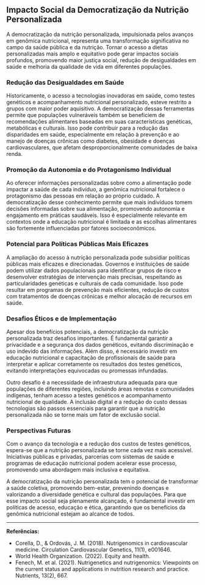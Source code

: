 
## Impacto Social da Democratização da Nutrição Personalizada

A democratização da nutrição personalizada, impulsionada pelos avanços em genômica nutricional, representa uma transformação significativa no campo da saúde pública e da nutrição. Tornar o acesso a dietas personalizadas mais amplo e equitativo pode gerar impactos sociais profundos, promovendo maior justiça social, redução de desigualdades em saúde e melhoria da qualidade de vida em diferentes populações.

### Redução das Desigualdades em Saúde

Historicamente, o acesso a tecnologias inovadoras em saúde, como testes genéticos e acompanhamento nutricional personalizado, esteve restrito a grupos com maior poder aquisitivo. A democratização dessas ferramentas permite que populações vulneráveis também se beneficiem de recomendações alimentares baseadas em suas características genéticas, metabólicas e culturais. Isso pode contribuir para a redução das disparidades em saúde, especialmente em relação à prevenção e ao manejo de doenças crônicas como diabetes, obesidade e doenças cardiovasculares, que afetam desproporcionalmente comunidades de baixa renda.

### Promoção da Autonomia e do Protagonismo Individual

Ao oferecer informações personalizadas sobre como a alimentação pode impactar a saúde de cada indivíduo, a genômica nutricional fortalece o protagonismo das pessoas em relação ao próprio cuidado. A democratização desse conhecimento permite que mais indivíduos tomem decisões informadas sobre sua alimentação, promovendo autonomia e engajamento em práticas saudáveis. Isso é especialmente relevante em contextos onde a educação nutricional é limitada e as escolhas alimentares são fortemente influenciadas por fatores socioeconômicos.

### Potencial para Políticas Públicas Mais Eficazes

A ampliação do acesso à nutrição personalizada pode subsidiar políticas públicas mais eficazes e direcionadas. Governos e instituições de saúde podem utilizar dados populacionais para identificar grupos de risco e desenvolver estratégias de intervenção mais precisas, respeitando as particularidades genéticas e culturais de cada comunidade. Isso pode resultar em programas de prevenção mais eficientes, redução de custos com tratamentos de doenças crônicas e melhor alocação de recursos em saúde.

### Desafios Éticos e de Implementação

Apesar dos benefícios potenciais, a democratização da nutrição personalizada traz desafios importantes. É fundamental garantir a privacidade e a segurança dos dados genéticos, evitando discriminação e uso indevido das informações. Além disso, é necessário investir em educação nutricional e capacitação de profissionais de saúde para interpretar e aplicar corretamente os resultados dos testes genéticos, evitando interpretações equivocadas ou promessas infundadas.

Outro desafio é a necessidade de infraestrutura adequada para que populações de diferentes regiões, incluindo áreas remotas e comunidades indígenas, tenham acesso a testes genéticos e acompanhamento nutricional de qualidade. A inclusão digital e a redução do custo dessas tecnologias são passos essenciais para garantir que a nutrição personalizada não se torne mais um fator de exclusão social.

### Perspectivas Futuras

Com o avanço da tecnologia e a redução dos custos de testes genéticos, espera-se que a nutrição personalizada se torne cada vez mais acessível. Iniciativas públicas e privadas, parcerias com sistemas de saúde e programas de educação nutricional podem acelerar esse processo, promovendo uma abordagem mais inclusiva e equitativa.

A democratização da nutrição personalizada tem o potencial de transformar a saúde coletiva, promovendo bem-estar, prevenindo doenças e valorizando a diversidade genética e cultural das populações. Para que esse impacto social seja plenamente alcançado, é fundamental investir em políticas de acesso, educação e ética, garantindo que os benefícios da genômica nutricional estejam ao alcance de todos.

---
**Referências:**
- Corella, D., & Ordovás, J. M. (2018). Nutrigenomics in cardiovascular medicine. Circulation Cardiovascular Genetics, 11(1), e001646.
- World Health Organization. (2022). Equity and health.
- Fenech, M. et al. (2021). Nutrigenetics and nutrigenomics: Viewpoints on the current status and applications in nutrition research and practice. Nutrients, 13(2), 667.
```
